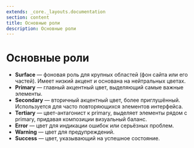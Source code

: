 ```yaml
---
extends: _core._layouts.documentation
section: content
title: Основные роли
description: Основные роли
---
```


# Основные роли

* **Surface** — фоновая роль для крупных областей (фон сайта или его частей). Имеет низкий акцент и основана на
  нейтральных цветах.
* **Primary** — главный акцентный цвет, выделяющий самые важные элементы.
* **Secondary** — вторичный акцентный цвет, более приглушённый. Используется для часто повторяющихся элементов
  интерфейса.
* **Tertiary** — цвет-антагонист к primary, выделяет элементы рядом с primary, придавая композиции визуальный баланс.
* **Error** — цвет для индикации ошибок или серьёзных проблем.
* **Warning** — цвет для предупреждений.
* **Success** — цвет, указывающий на успешное состояние.
